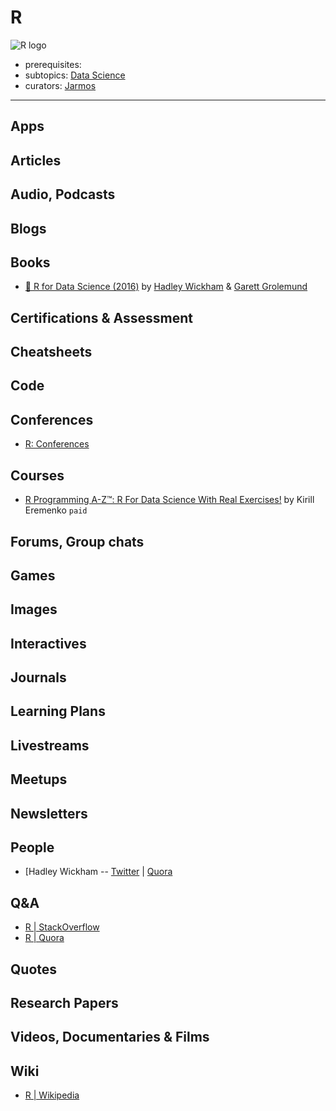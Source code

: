 # R

![R logo](https://www.r-project.org/logo/Rlogo.svg)

- prerequisites:
- subtopics: [Data Science](https://github.com/learn-awesome/learn-awesome/tree/master/data-science)
- curators: [Jarmos](https://github.com/Jarmos-san)

------

## Apps

## Articles

## Audio, Podcasts

## Blogs

## Books

- [📖 R for Data Science (2016)](http://r4ds.had.co.nz/) by [Hadley Wickham](hadley.nz) & [Garett Grolemund](https://twitter.com/StatGarrett?ref_src=twsrc%5Egoogle%7Ctwcamp%5Eserp%7Ctwgr%5Eauthor)

## Certifications & Assessment

## Cheatsheets

## Code

## Conferences

- [R: Conferences](https://www.r-project.org/conferences/)

## Courses

- [R Programming A-Z™: R For Data Science With Real Exercises!](https://www.udemy.com/share/1000DOBUQcclZbRXo=/) by Kirill Eremenko `paid`

## Forums, Group chats

## Games

## Images

## Interactives

## Journals

## Learning Plans

## Livestreams

## Meetups

## Newsletters

## People

- [Hadley Wickham -- [Twitter](https://twitter.com/hadleywickham?lang=en) | [Quora](https://www.quora.com/profile/Hadley-Wickham)

## Q&A

- [R | StackOverflow](https://stackoverflow.com/tags/r/info)
- [R | Quora](https://www.quora.com/topic/R-programming-language)

## Quotes

## Research Papers

## Videos, Documentaries & Films

## Wiki

- [R | Wikipedia](https://en.wikipedia.org/wiki/R_(programming_language))
